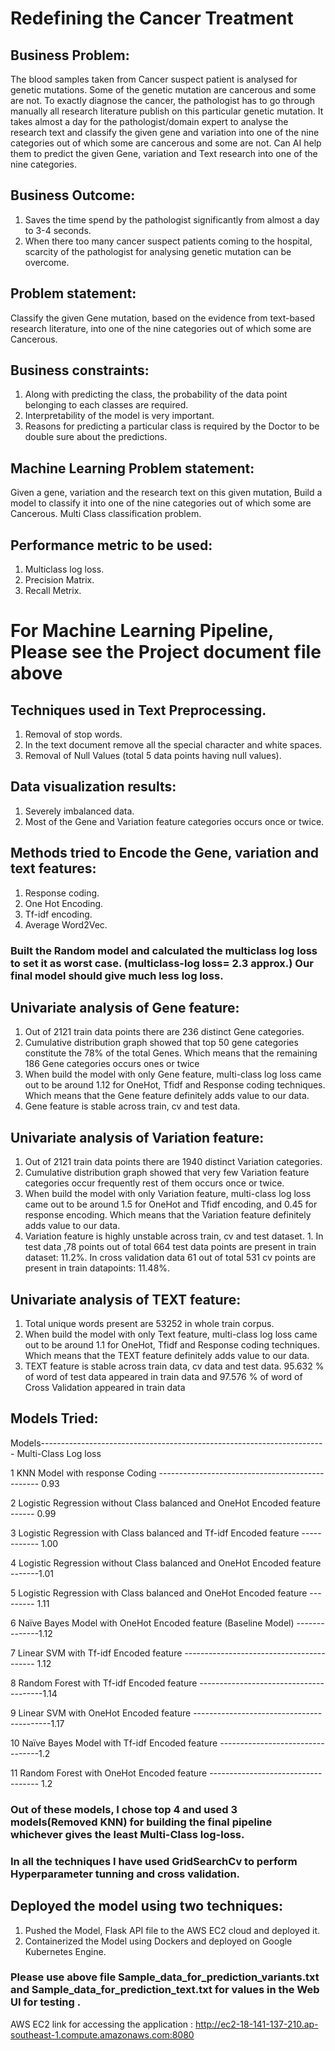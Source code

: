 

# Redefining the Cancer Treatment

## Business Problem: 

The blood samples taken from Cancer suspect patient is analysed for genetic mutations. Some of the genetic mutation are cancerous and some are not. To exactly diagnose the cancer, the pathologist has to go through manually all research literature publish on this particular genetic mutation. It takes almost a day for the pathologist/domain expert to analyse the research text and classify the given gene and variation into one of the nine categories out of which some are cancerous and some are not. 
Can AI help them to predict the given Gene, variation and Text research into one of the nine categories.

## Business Outcome: 
1.	Saves the time spend by the pathologist significantly from almost a day to 3-4 seconds.
2.	When there too many cancer suspect patients coming to the hospital, scarcity of the pathologist for analysing genetic mutation can be overcome.

## Problem statement: 
Classify the given Gene mutation, based on the evidence from text-based research literature, into one of the nine categories out of which some are Cancerous.

## Business constraints:
1.	Along with predicting the class, the probability of the data point belonging to each classes are required.
2.	Interpretability of the model is very important.
3.	Reasons for predicting a particular class is required by the Doctor to be double sure about the predictions.

## Machine Learning Problem statement: 
Given a gene, variation and the research text on this given mutation, Build a model to classify it into one of the nine categories out of which some are Cancerous. Multi Class classification problem.

## Performance metric to be used:
1. Multiclass log loss.
2. Precision Matrix.
3. Recall Metrix.

# For Machine Learning Pipeline, Please see the Project document file above

## Techniques used in Text Preprocessing.
1.	Removal of stop words.
2.	In the text document remove all the special character and white spaces.
3.	Removal of Null Values (total 5 data points having null values).

## Data visualization results:
 
1. Severely imbalanced data.
2. Most of the Gene and Variation feature categories occurs once or twice.

## Methods tried to Encode the Gene, variation and text features:
1. Response coding.
2. One Hot Encoding.
3. Tf-idf encoding.
4. Average Word2Vec.

### Built the Random model and calculated the multiclass log loss to set it as worst case. (multiclass-log loss= 2.3 approx.) Our final model should give much less log loss.

## Univariate analysis of Gene feature:
1.	Out of 2121 train data points there are 236 distinct Gene categories.
2.	Cumulative distribution graph showed that top 50 gene categories constitute the 78% of the total Genes. Which means that the remaining 186 Gene categories occurs ones or 	     twice
3.	When build the model with only Gene feature, multi-class log loss came out to be around 1.12 for OneHot, Tfidf and Response coding techniques. Which means that the Gene    		feature definitely adds value to our data. 
4.	Gene feature is stable across train, cv and test data.

## Univariate analysis of Variation feature:
1.	Out of 2121 train data points there are 1940 distinct Variation categories.
2.	Cumulative distribution graph showed that very few Variation feature categories occur frequently rest of them occurs once or twice.
3.	When build the model with only Variation feature, multi-class log loss came out to be around 1.5 for OneHot and Tfidf encoding, and 0.45 for response encoding. Which means 		that the Variation feature definitely adds value to our data.
4.	Variation feature is highly unstable across train, cv and test dataset. 1. In test data ,78 points out of total 664 test data points are present in train dataset: 11.2%. In 			cross validation data 61 out of total 531 cv points are present in train datapoints: 11.48%.

## Univariate analysis of TEXT feature:
1.	Total unique words present are 53252 in whole train corpus.
2.	When build the model with only Text feature, multi-class log loss came out to be around 1.1 for OneHot, Tfidf and Response coding techniques. Which means that the TEXT 				feature definitely adds value to our data. 
3.	TEXT feature is stable across train data, cv data and test data. 95.632 % of word of test data appeared in train data and 97.576 % of word of Cross Validation appeared in 			train data


## Models Tried:
Models-----------------------------------------------------------------------	Multi-Class Log loss

1	KNN Model with response Coding ------------------------------------------------ 0.93

2	Logistic Regression without Class balanced and OneHot Encoded feature	------ 0.99

3	Logistic Regression with Class balanced and Tf-idf Encoded feature ------------ 1.00

4	Logistic Regression without Class balanced and OneHot Encoded feature	-------1.01

5	Logistic Regression with Class balanced and OneHot Encoded feature	---------	1.11

6	Naïve Bayes Model with OneHot Encoded feature (Baseline Model)	--------------1.12

7	Linear SVM with Tf-idf Encoded feature	-----------------------------------------   1.12

8	Random Forest with Tf-idf Encoded feature	---------------------------------------1.14

9	Linear SVM with OneHot Encoded feature	------------------------------------------1.17

10	Naïve Bayes Model with Tf-idf Encoded feature 	---------------------------------1.2

11	Random Forest with OneHot Encoded feature	----------------------------------- 		1.2


### Out of these models, I chose top 4 and used 3 models(Removed KNN) for building the final pipeline whichever gives the least Multi-Class log-loss.

### In all the techniques I have used GridSearchCv to perform Hyperparameter tunning and cross validation.

## Deployed the model using two techniques:
1.	Pushed the Model, Flask API file to the AWS EC2 cloud and deployed it.
2.	Containerized the Model using Dockers and deployed on Google Kubernetes Engine.

### Please use above file Sample_data_for_prediction_variants.txt and Sample_data_for_prediction_text.txt for values in the Web UI for testing .

AWS EC2 link for accessing the application : http://ec2-18-141-137-210.ap-southeast-1.compute.amazonaws.com:8080
